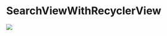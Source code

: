 # SearchViewWithRecyclerView


<a href="https://resimyukle.xyz/i/T84NGJ"><img src="https://resimyukle.xyz/i/T84NGJ.png" /></a>
